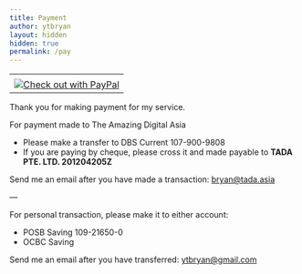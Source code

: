 ```yaml
---
title: Payment
author: ytbryan
layout: hidden
hidden: true
permalink: /pay
---
```


<!-- PayPal Logo --><table border="0" cellpadding="10" cellspacing="0" align="center"><tr><td align="center"></td></tr><tr><td align="center"><a href="https://www.paypal.com/sg/webapps/mpp/paypal-popup" title="How PayPal Works" onclick="javascript:window.open('https://www.paypal.com/sg/webapps/mpp/paypal-popup','WIPaypal','toolbar=no, location=no, directories=no, status=no, menubar=no, scrollbars=yes, resizable=yes, width=1060, height=700'); return false;"><img src="https://www.paypalobjects.com/webstatic/en_US/i/buttons/checkout-logo-large.png" alt="Check out with PayPal" /></a></td></tr></table><!-- PayPal Logo -->


Thank you for making payment for my service.

For payment made to The Amazing Digital Asia

  * Please make a transfer to DBS Current 107-900-9808
  * If you are paying by cheque, please cross it and made payable to **TADA PTE. LTD. 201204205Z**

Send me an email after you have made a transaction: <bryan@tada.asia>

&#8212;

For personal transaction, please make it to either account:

  * POSB Saving 109-21650-0
  * OCBC Saving 

Send me an email after you have transferred: <ytbryan@gmail.com>
